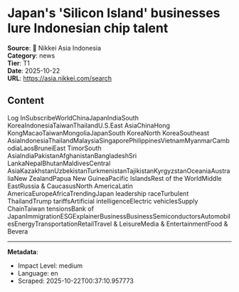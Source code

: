 # Japan's 'Silicon Island' businesses lure Indonesian chip talent

**Source**: 📰 Nikkei Asia Indonesia  
**Category**: news  
**Tier**: T1  
**Date**: 2025-10-22  
**URL**: https://asia.nikkei.com/search

## Content

Log InSubscribeWorldChinaJapanIndiaSouth KoreaIndonesiaTaiwanThailandU.S.East AsiaChinaHong KongMacaoTaiwanMongoliaJapanSouth KoreaNorth KoreaSoutheast AsiaIndonesiaThailandMalaysiaSingaporePhilippinesVietnamMyanmarCambodiaLaosBruneiEast TimorSouth AsiaIndiaPakistanAfghanistanBangladeshSri LankaNepalBhutanMaldivesCentral AsiaKazakhstanUzbekistanTurkmenistanTajikistanKyrgyzstanOceaniaAustraliaNew ZealandPapua New GuineaPacific IslandsRest of the WorldMiddle EastRussia & CaucasusNorth AmericaLatin AmericaEuropeAfricaTrendingJapan leadership raceTurbulent ThailandTrump tariffsArtificial intelligenceElectric vehiclesSupply ChainTaiwan tensionsBank of JapanImmigrationESGExplainerBusinessBusinessSemiconductorsAutomobilesEnergyTransportationRetailTravel & LeisureMedia & EntertainmentFood & Bevera

---

**Metadata**:
- Impact Level: medium
- Language: en
- Scraped: 2025-10-22T00:37:10.957773
